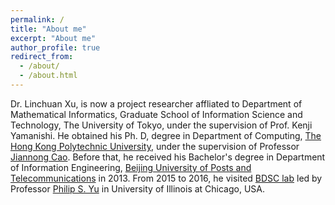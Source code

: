 ```yaml
---
permalink: /
title: "About me"
excerpt: "About me"
author_profile: true
redirect_from: 
  - /about/
  - /about.html
---
```


Dr. Linchuan Xu, is now a project researcher affliated to Department of Mathematical Informatics,
Graduate School of Information Science and Technology, The University of Tokyo, under the supervision of Prof. Kenji Yamanishi. 
He obtained his Ph. D, degree in Department of Computing, <a href="https://www.polyu.edu.hk/web/en/home/index.html">The Hong Kong Polytechnic University</a>, under the supervision of Professor <a href="http://www4.comp.polyu.edu.hk/~csjcao/">Jiannong Cao</a>. Before that, he received his Bachelor's degree in Department of Information Engineering, <a href="http://english.bupt.edu.cn/">Beijing University of Posts and Telecommunications</a> in 2013. From 2015 to 2016, he visited <a href="http://bdsc.lab.uic.edu"/> BDSC lab</a> led by Professor <a href="https://www.cs.uic.edu/PSYu/">Philip S. Yu</a> in University of Illinois at Chicago, USA.

